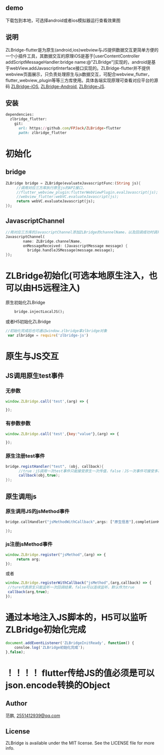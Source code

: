 
## demo
下载包到本地，可选择android或者ios模拟器运行查看效果图
## 说明
ZLBridge-flutter是为原生(android,ios)webview与JS提供数据交互更简单方便的一个小插件工具，其数据交互的原理iOS是基于[userContentController addScriptMessageHandler:bridge name:@"ZLBridge"]实现的，android是基于webView.addJavascriptInterface接口实现的。ZLBridge-flutter并不提供webview页面展示，只负责处理原生与js数据交互，可配合webview_flutter，flutter_webview_plugin等等三方库使用。具体各端实现原理可查看对应平台的源码
[ZLBridge-iOS](https://github.com/FPJack/ZLBridge-iOS),
[ZLBridge-Android](https://github.com/FPJack/ZLBridge-Android),
[ZLBridge-JS](https://github.com/FPJack/ZLBridge-JS).

## 安装
```ruby
dependencies:
  zlbridge_flutter:
    git:
      url: https://github.com/FPJack/ZLBridge-flutter
      path: zlbridge_flutter
```
# 初始化 

## bridge
```Dart
ZLBridge bridge = ZLBridge(evaluateJavascriptFunc:(String js){
	 //调用对应三方库执行原生js的API接口， 
	 //flutter_webview_plugin:flutterWebViewPlugin.evalJavascript(js);
	 //webview_flutter:webVC.evaluateJavascript(js);
     return webVC.evaluateJavascript(js);
});

```
## JavascriptChannel
```Dart
//用对应三方库的JavascriptChannel添加ZLBridge的channelName，以及回调成功时调用bridge.handleJSMessage(message),bridge的registHandler就能接受相对应注册的事件通知
JavascriptChannel(
        name: ZLBridge.channelName,
        onMessageReceived: (JavascriptMessage message) {
          bridge.handleJSMessage(message.message);
});
```

# ZLBridge初始化(可选本地原生注入，也可以由H5远程注入)
原生初始化ZLBridge
```Dart
    bridge.injectLocalJS();
```
或者H5初始化ZLBridge
```JavaScript
//初始化完成后也可通过window.zlbridge拿zlbridge对象
 var zlbridge = require('zlbridge-js')
```

# 原生与JS交互

## JS调用原生test事件

### 无参数
```JavaScript
window.ZLBridge.call('test',(arg) => {

});
```
### 有参数参数
```JavaScript
window.ZLBridge.call('test',{key:"value"},(arg) => {

});
```
### 原生注册test事件
```Java
bridge.registHandler("test", (obj, callback){
	  //true：jS调用一次test事件只能接受原生一次传值，false：JS一次事件可接受多次传值
      callback(obj,true);
});
```

## 原生调用js

### 原生调用JS的jsMethod事件
```Dart
bridge.callHandler("jsMethodWithCallback",args: ["原生信息"],completionHandler:(obj,error){
                
});
```

### js注册jsMethod事件
```JavaScript
window.ZLBridge.register("jsMethod",(arg) => {
     return arg;
});
 ```
 或者
 ```JavaScript
window.ZLBridge.registerWithCallback("jsMethod",(arg,callback) => {
  //ture代表原生只能监听一次回调结果，false可以连续监听，默认传为true
  callback(arg,true);
});
  ```

# 通过本地注入JS脚本的，H5可以监听ZLBridge初始化完成
```JavaScript
document.addEventListener('ZLBridgeInitReady', function() {
    consloe.log('ZLBridge初始化完成');
},false);
  ```
# ！！！！ flutter传给JS的值必须是可以json.encode转换的Object

## Author

范鹏, 2551412939@qq.com



## License

ZLBridge is available under the MIT license. See the LICENSE file for more info.